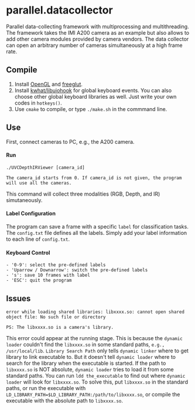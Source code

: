 # parallel.datacollector
Parallel data-collecting framework with multiprocessing and multithreading. The framework takes the IMI A200 camera as an example but also allows to add other camera modules provided by camera vendors. The data collector can open an arbitrary number of cameras simultaneously at a high frame rate. 

## Compile
1. Install [OpenGL](https://www.opengl.org/) and [freeglut](http://freeglut.sourceforge.net/).
2. Install [kwhat/libuiohook](https://github.com/kwhat/libuiohook) for global keyboard events. You can also choose other global keyboard libraries as well. Just write your own codes in `hotkeys()`.
2. Use `cmake` to compile, or type `./make.sh` in the commmand line.

## Use

First, connect cameras to PC, e.g., the A200 camera.

#### Run
```
./UVCDepthIRViewer [camera_id] 

The camera_id starts from 0. If camera_id is not given, the program will use all the cameras.
```

This command will collect three modalities (RGB, Depth, and IR) simutaneously.

#### Label Configuration
The program can save a frame with a specific `label` for classification tasks. The `config.txt` file defines all the labels. Simply add your label information to each line of `config.txt`. 

#### Keyboard Control
```
- '0-9': select the pre-defined labels
- 'Uparrow / Downarrow': switch the pre-defined labels
- 's': save 10 frames with label
- 'ESC': quit the program
```

## Issues
```
error while loading shared libraries: libxxxx.so: cannot open shared object file: No such file or directory

PS: The libxxxx.so is a camera's library.
```
This error could appear at the running stage. This is because the `dynamic loader` couldn't find the `libxxxx.so` in some standard paths, `e.g., /usr/local/lib`. `Library Search Path` only tells `dynamic linker` where to get library to link executable to. But it doesn't tell `dynamic loader` where to search for the library when the executable is started. If the path to `libxxxx.so` is NOT absolute, `dynamic loader` tries to load it from some standard paths. You can run `ldd the_executable` to find out where `dynamic loader` will look for `libxxxx.so`. To solve this, put `libxxxx.so` in the standard paths, or run the executable with `LD_LIBRARY_PATH=$LD_LIBRARY_PATH:/path/to/libxxxx.so`, or compile the executable with the absolute path to `libxxxx.so`. 

